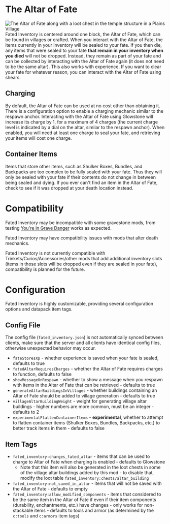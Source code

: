 # The Altar of Fate
![The Altar of Fate along with a loot chest in the temple structure in a Plains Village](https://cdn.modrinth.com/data/cached_images/6257546cf1f2e7bfb6141a197c386cace8601b74.png)
Fated Inventory is centered around one block, the Altar of Fate, which can be found in villages or crafted. When you interact with the Altar of Fate, the items currently in your inventory will be sealed to your fate. If you then die, any items that were sealed to your fate **that remain in your inventory when you died** will not be dropped. Instead, they remain as part of your fate and can be collected by interacting with the Altar of Fate again (it does not need to be the same altar). This also works with experience. If you want to clear your fate for whatever reason, you can interact with the Altar of Fate using shears.

## Charging
By default, the Altar of Fate can be used at no cost other than obtaining it. There is a configuration option to enable a charging mechanic similar to the respawn anchor. Interacting with the Altar of Fate using Glowstone will increase its charge by 1, for a maximum of 4 charges (the current charge level is indicated by a dial on the altar, similar to the respawn anchor). When enabled, you will need at least one charge to seal your fate, and retrieving your items will cost one charge.

## Container Items
Items that store other items, such as Shulker Boxes, Bundles, and Backpacks are too complex to be fully sealed with your fate. Thus they will only be sealed with your fate if their contents do not change in between being sealed and dying. If you ever can't find an item in the Altar of Fate, check to see if it was dropped at your death location instead.

# Compatibility
Fated Inventory may be incompatible with some gravestone mods, from testing [You're in Grave Danger](https://modrinth.com/mod/yigd) works as expected.

Fated Inventory may have compatibility issues with mods that alter death mechanics.

Fated Inventory is not currently compatible with Trinkets/Curios/Accessories/other mods that add additional inventory slots (items in those slots will be dropped even if they are sealed in your fate), compatibility is planned for the future.

# Configuration
Fated Inventory is highly customizable, providing several configuration options and datapack item tags.
## Config File
The config file (`fated_inventory.json`) is not automatically synced between clients, make sure that the server and all clients have identical config files, otherwise unexpected behavior may occur.
- `fateStoresXp` - whether experience is saved when your fate is sealed, defaults to true
- `fatedAltarRequiresCharges` - whether the Altar of Fate requires charges to function, defaults to false
- `showMessageOnRespawn` - whether to show a message when you respawn with items in the Altar of Fate that can be retrieved - defaults to true
- `generateAltarBuildingsInVillages` - whether buildings containing an Altar of Fate should be added to village generation - defaults to true
- `villageAltarBuildingWeight` - weight for generating village altar buildings - higher numbers are more common, must be an integer - defaults to 2
- `experimentalFlattenContainerItems` - **experimental**, whether to attempt to flatten container items (Shulker Boxes, Bundles, Backpacks, etc.) to better track items in them - defaults to false
## Item Tags
- `fated_inventory:charges_fated_altar` - items that can be used to charge to Altar of Fate when charging is enabled - defaults to Glowstone
  - Note that this item will also be generated in the loot chests in some of the village altar buildings added by this mod - to disable that, modify the loot table `fated_inventory:chests/altar_building`
- `fated_inventory:not_saved_in_altar` - items that will not be saved with the Altar of Fate - defaults to empty
- `fated_inventory:allow_modified_components` - items that considered to be the same item in the Altar of Fate if even if their item components (durability, enchantments, etc.) have changes - only works for non-stackable items - defaults to tools and armor (as determined by the `c:tools` and `c:armors` item tags)